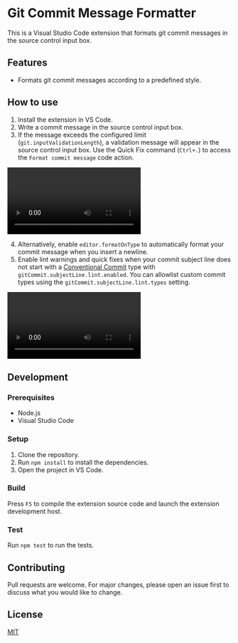# Git Commit Message Formatter

This is a Visual Studio Code extension that formats git commit messages in the source control input box.

## Features

- Formats git commit messages according to a predefined style.

## How to use

1. Install the extension in VS Code.
2. Write a commit message in the source control input box.
3. If the message exceeds the configured limit (`git.inputValidationLength`), a validation message will appear in the source control input box. Use the Quick Fix command (`Ctrl+.`) to access the `Format commit message` code action.

<video src="format-quick-fix.mp4" controls title="Commit message quick fix"></video>

4. Alternatively, enable `editor.formatOnType` to automatically format your commit message when you insert a newline.
5. Enable lint warnings and quick fixes when your commit subject line does not start with a [Conventional Commit](https://www.conventionalcommits.org/en/v1.0.0/) type with `gitCommit.subjectLine.lint.enabled`. You can allowlist custom commit types using the `gitCommit.subjectLine.lint.types` setting.

<video src="commit-type-fix.mp4" controls title="Commit message type warning and quick fix"></video>

## Development

### Prerequisites

- Node.js
- Visual Studio Code

### Setup

1. Clone the repository.
2. Run `npm install` to install the dependencies.
3. Open the project in VS Code.

### Build

Press `F5` to compile the extension source code and launch the extension development host.

### Test

Run `npm test` to run the tests.

## Contributing

Pull requests are welcome. For major changes, please open an issue first to discuss what you would like to change.

## License

[MIT](https://choosealicense.com/licenses/mit/)